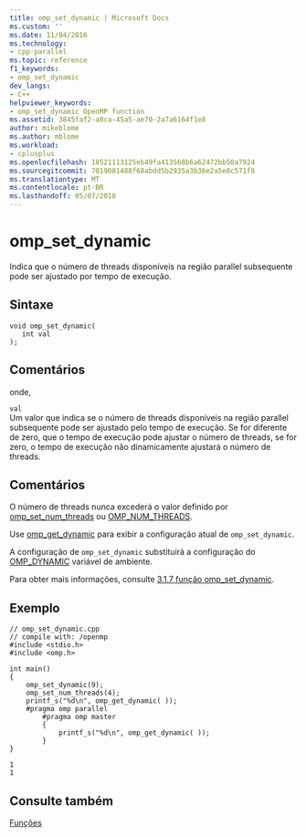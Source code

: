 ```yaml
---
title: omp_set_dynamic | Microsoft Docs
ms.custom: ''
ms.date: 11/04/2016
ms.technology:
- cpp-parallel
ms.topic: reference
f1_keywords:
- omp_set_dynamic
dev_langs:
- C++
helpviewer_keywords:
- omp_set_dynamic OpenMP function
ms.assetid: 3845faf2-a0ca-45a5-ae70-2a7a6164f1e8
author: mikeblome
ms.author: mblome
ms.workload:
- cplusplus
ms.openlocfilehash: 18521113125eb49fa413568b6a62472bb50a7924
ms.sourcegitcommit: 7019081488f68abdd5b2935a3b36e2a5e8c571f8
ms.translationtype: MT
ms.contentlocale: pt-BR
ms.lasthandoff: 05/07/2018
---
```

# <a name="ompsetdynamic"></a>omp_set_dynamic
Indica que o número de threads disponíveis na região parallel subsequente pode ser ajustado por tempo de execução.  
  
## <a name="syntax"></a>Sintaxe  
  
```  
void omp_set_dynamic(  
   int val  
);  
```  
  
## <a name="remarks"></a>Comentários  
 onde,  
  
 `val`  
 Um valor que indica se o número de threads disponíveis na região parallel subsequente pode ser ajustado pelo tempo de execução.  Se for diferente de zero, que o tempo de execução pode ajustar o número de threads, se for zero, o tempo de execução não dinamicamente ajustará o número de threads.  
  
## <a name="remarks"></a>Comentários  
 O número de threads nunca excederá o valor definido por [omp_set_num_threads](../../../parallel/openmp/reference/omp-set-num-threads.md) ou [OMP_NUM_THREADS](../../../parallel/openmp/reference/omp-num-threads.md).  
  
 Use [omp_get_dynamic](../../../parallel/openmp/reference/omp-get-dynamic.md) para exibir a configuração atual de `omp_set_dynamic`.  
  
 A configuração de `omp_set_dynamic` substituirá a configuração do [OMP_DYNAMIC](../../../parallel/openmp/reference/omp-dynamic.md) variável de ambiente.  
  
 Para obter mais informações, consulte [3.1.7 função omp_set_dynamic](../../../parallel/openmp/3-1-7-omp-set-dynamic-function.md).  
  
## <a name="example"></a>Exemplo  
  
```  
// omp_set_dynamic.cpp  
// compile with: /openmp  
#include <stdio.h>  
#include <omp.h>  
  
int main()   
{  
    omp_set_dynamic(9);  
    omp_set_num_threads(4);  
    printf_s("%d\n", omp_get_dynamic( ));  
    #pragma omp parallel  
        #pragma omp master  
        {  
            printf_s("%d\n", omp_get_dynamic( ));  
        }  
}  
```  
  
```Output  
1  
1  
```  
  
## <a name="see-also"></a>Consulte também  
 [Funções](../../../parallel/openmp/reference/openmp-functions.md)